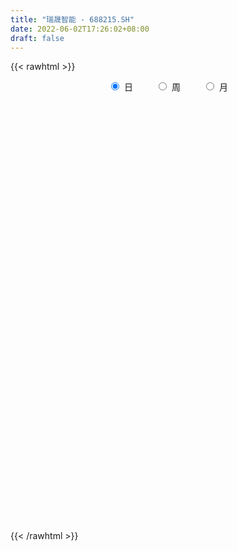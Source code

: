 ```yaml
---
title: "瑞晟智能 - 688215.SH"
date: 2022-06-02T17:26:02+08:00
draft: false
---
```

{{< rawhtml >}}
    <div style="text-align: center">
        <label style="padding: 1rem;"><input style="margin-right: .5rem" type="radio" name="period" value="D" checked onclick="period_change(this)">日</label>
        <label style="padding: 1rem;"><input style="margin-right: .5rem" type="radio" name="period" value="W" onclick="period_change(this)">周</label>
        <label style="padding: 1rem;"><input style="margin-right: .5rem" type="radio" name="period" value="M" onclick="period_change(this)">月</label>
    </div>
    <div id="chart" style="height: 700px;"></div> 
    <script type="text/javascript">
        const D_v = [2077.11,3410.71,3089.31,2590.11,2255.89,4460.45,8098.33,18349.54,10414.85,4538.29,2625.39,5553.66,2626.72,3285.33,8415.15,4271.08,3549.26,3264.11,2352.44,2544.95,2936.77,2462.38,2637.56,1578.49,1222.3,1746.3,1889.4,2022.42,2086.15,941.25,1280.0,1812.01,4591.67,2336.23,2101.35,1313.07,1175.48,1692.96,1169.07,1035.83,1980.71,4672.26,2444.99,2507.25,1685.18,2488.09,2302.03,1825.9,3065.77,4564.56,4228.38,2276.98,2594.97,7477.9,4161.85,4330.16,2846.86,3757.96,2424.7,1870.83,2269.83,1168.51,1422.47,5364.17,3385.07,2164.75,2391.43,2286.75,1516.77,6635.09,3566.36,3003.17,1456.77,2137.54,1440.38,2079.24,2496.36,1859.49,2437.38,2147.88,1279.22,1042.63,2289.69,2020.98,1133.86,1921.74,1935.8,2451.91,960.9,1170.2,1155.13,1092.37,1367.85,2218.95,1338.49,1339.87,1959.28,1031.83,816.85,915.86,1163.69,904.35,1028.96,1205.66,1425.79,1937.8,2160.66,2375.36,1695.81,1847.69,1614.34,1584.67,3002.15,4818.31,2368.63,3503.51,2411.6,2841.43,1762.48,2194.07,1766.9,2378.94,1791.08,2135.81,2719.79,2869.4,1792.68,2399.01,2170.56,2527.84,1885.09,1242.83,4083.01,2365.13,2294.37,3933.49,2373.92,1734.23,1880.95,1961.59,2095.52,1987.41,1167.85,2262.5,1256.61,2403.38,2729.07,980.67,1413.04,980.61,2690.19,1933.63,2574.12,1574.31,2710.72,2182.03,1171.1,2712.22,3453.87,2453.38,3914.02,4408.11,3038.53,2215.36,2131.91,1681.18,1776.75,2718.81,1440.59,1606.56,1486.33,1332.82,1486.3,1387.85,2061.28,1941.58,967.85,1136.46,1862.49,3827.69,1947.78,973.33,1314.79,2626.2,2077.68,2707.02,3150.4,4304.79,3127.58,2181.69,1906.22,1510.16,1755.64,1737.38,928.41,2112.09,1037.31,1465.09,2061.24,1268.1,1449.42,2199.13,1119.04,1247.87,2027.24,2830.47,1858.53,1678.54,1744.28,1209.51,1180.69,1405.41,1259.89,1760.27,2793.34,2639.82,1870.19,2042.71,1657.01,2655.54,1325.14,2205.44,1409.69,1616.48,2562.41,3434.43,3205.1,1454.28,2408.27,1696.46,1426.18,1166.05,2625.51,2257.35,1752.39,737.21,2102.45,1084.35,1486.93,2163.79,979.89,1125.12,1027.02,1033.61,1059.55,879.37,3054.13,2025.97,3671.45,5209.88]
const D_histogram = [0.0,0.0446723647,0.0970319397,0.1314603025,0.1219128341,0.1826658223,0.2947296731,0.6449206784,0.6452670197,0.5863073428,0.5314972049,0.3667161478,0.2499379291,0.1713517142,0.1880793052,0.2172934663,0.0927630979,-0.0203446159,-0.0750066269,-0.0606434502,-0.0853179555,-0.1112745827,-0.2047054127,-0.2559294993,-0.2538181147,-0.3014104091,-0.2742277259,-0.2622424333,-0.3032091674,-0.2845436811,-0.2977548942,-0.2555461177,-0.1457698395,-0.0386329266,0.0147345468,0.0219965335,0.0286476232,-0.0605864594,-0.1253315439,-0.1761531115,-0.1481735024,-0.0381085005,0.0602872056,0.040136029,-0.0495240974,-0.0388155723,-0.196690754,-0.2383555641,-0.1438277852,-0.0094079247,0.0702383144,0.1233435901,0.1612157492,0.2388796292,0.2660308583,0.3513895217,0.3626568021,0.2788427501,0.2157728896,0.1493742236,0.007448204,-0.0850491479,-0.1619445127,-0.336979856,-0.3363928663,-0.3436941188,-0.289041283,-0.3024240018,-0.3200450135,-0.3552619279,-0.3458831094,-0.3637772328,-0.3478587452,-0.280794499,-0.2196484284,-0.1674692172,-0.1060331146,-0.0807026579,-0.0906336267,-0.0779044158,-0.0852853314,-0.0925642262,-0.1100356349,-0.1378342534,-0.1830978981,-0.1861022161,-0.2137298588,-0.2816589228,-0.2927876756,-0.2970586858,-0.2661361436,-0.2071494542,-0.1548907509,-0.1532696672,-0.1231343059,-0.0834457881,-0.014770996,0.0238330867,0.0587421903,0.0715025285,0.0625286198,0.0517471976,0.0364510386,0.0126621343,-0.0439496127,-0.1889038372,-0.2350576748,-0.2329227323,-0.2575382545,-0.2242909449,-0.1687715405,-0.1011799964,-0.0286963431,0.0469483412,0.1230545809,0.2194307457,0.2897741969,0.3585981726,0.3869448711,0.4373310679,0.4040811358,0.4226163474,0.419344125,0.423955373,0.4469778809,0.4531493367,0.4001774715,0.3171059188,0.3106979005,0.3340999301,0.3116567552,0.2826428796,0.1387064593,0.0658996834,-0.0014157915,-0.0477175238,-0.0553379194,-0.0732877174,-0.0717149003,-0.0546338,0.0058582323,0.0450644099,0.0304804645,0.0403128528,0.041867256,-0.0078924479,-0.1050573115,-0.1493824479,-0.1394174748,-0.1083926654,-0.0527837487,-0.0183841582,0.0411655836,0.0673147146,0.1041899703,0.0766945446,0.0764897463,0.0964174682,0.1500356469,0.1648199154,0.1490077544,0.1872597618,0.1542196674,0.131482421,0.0510010319,-0.039234359,-0.1052365924,-0.2442475864,-0.3043888568,-0.3922980768,-0.3874482678,-0.3129810556,-0.2018984108,-0.1300266115,-0.0938608117,-0.1015402597,-0.1073491106,-0.096758265,-0.0372942904,0.0319012702,0.0869037528,0.1299288967,0.1392827578,0.156080438,0.0895154361,0.1028974245,0.1271620094,0.2090162616,0.2602961422,0.2661567964,0.2388066492,0.1883391832,0.084117073,-0.0332093921,-0.1033836737,-0.1286024166,-0.1769974406,-0.2554856711,-0.2632614612,-0.2384719505,-0.2087051842,-0.1303166175,-0.0712138067,-0.0322403033,-0.0486963381,-0.0121288694,0.0047292901,-0.0235693072,-0.0243890921,-0.0129925406,-0.023862965,-0.0065841829,-0.0306268732,-0.0626463068,-0.1169894126,-0.068613724,-0.0865089384,-0.080988539,-0.1240759729,-0.1357379189,-0.1338022084,-0.1518582096,-0.1983827567,-0.2177401307,-0.3608720179,-0.5630468354,-0.6244210563,-0.6733139274,-0.587756152,-0.4734032652,-0.3714448115,-0.2587788221,-0.1345070586,-0.0289524589,0.089397529,0.1851088492,0.2745931544,0.2795528754,0.2989219706,0.3313695084,0.3682817957,0.3886255172,0.3079256222,0.2931429407,0.3006373929,0.2948513939,0.2829254576,0.2964875857,0.3405928505,0.4575513316]
const D_fast = [0.0,0.0558404558,0.1324580158,0.1997514543,0.2206821944,0.3271016381,0.5128479072,1.0242690821,1.1859321783,1.2735493371,1.3516135005,1.2785114803,1.2242177439,1.1884694576,1.2522168748,1.3357544025,1.2344148086,1.1162209408,1.042807273,1.0420095872,0.996005593,0.9422303202,0.7976231369,0.6824166756,0.6210735315,0.4981286348,0.4567543865,0.4031790708,0.2864100448,0.2339396109,0.1462896742,0.1246119213,0.1979457396,0.2954244208,0.3524755309,0.365236651,0.3790496465,0.274668949,0.1785909786,0.0837311331,0.0746673666,0.1752052434,0.2886727509,0.2785555815,0.1765144308,0.1775190628,-0.0295288074,-0.1307825085,-0.0722116759,0.0598562035,0.1570620212,0.2410031944,0.3191792908,0.4565630781,0.5502220217,0.7234280656,0.8253595465,0.8112561821,0.802129544,0.7730744339,0.6330104652,0.5192508263,0.4018693334,0.1425890261,0.0590777993,-0.034146983,-0.0517544679,-0.1407431872,-0.2383754523,-0.3624078486,-0.4394998075,-0.5483382391,-0.6193844377,-0.6225188163,-0.6162848529,-0.6059729459,-0.5710451219,-0.5658903297,-0.5984797053,-0.6052265983,-0.6339288467,-0.664348798,-0.7093291155,-0.7715862974,-0.8626244166,-0.9121542887,-0.993214396,-1.1315581907,-1.2158838624,-1.2944195441,-1.3300310378,-1.3228317119,-1.3092956963,-1.3459920295,-1.3466402445,-1.3278131738,-1.2628311307,-1.2182687763,-1.1686741251,-1.1380381548,-1.1313799085,-1.1292245314,-1.1354079307,-1.1560313014,-1.2236304516,-1.4158106353,-1.5207288917,-1.5768246323,-1.6658247181,-1.6886501447,-1.6753236254,-1.6330270804,-1.5677175129,-1.4803357433,-1.3734658584,-1.2222320071,-1.0794450068,-0.9209714879,-0.7958885716,-0.6361696078,-0.568399256,-0.4442099576,-0.3426461487,-0.2320460575,-0.0972790794,0.0221797107,0.0692522133,0.0654571403,0.1367235971,0.2436506092,0.2991216231,0.3407684674,0.231508662,0.1751768069,0.1075073842,0.0492762709,0.0278213955,-0.0084503319,-0.0248062399,-0.0213835895,0.0405730008,0.0910452809,0.0840814516,0.1039920532,0.1160132703,0.0642804544,-0.059148737,-0.1408194854,-0.1657088811,-0.161782238,-0.1193692585,-0.0895657075,-0.0197245697,0.0232532398,0.0861759882,0.0778541986,0.0967718369,0.1408039258,0.2319310162,0.2879202635,0.3093600412,0.394426989,0.3999418115,0.4100751703,0.3423440392,0.2423000586,0.1499886771,-0.0500842136,-0.1863226981,-0.3723064373,-0.4643186953,-0.468096747,-0.4074887049,-0.3681235585,-0.3554229616,-0.3884874745,-0.4211336031,-0.4347323238,-0.3845919217,-0.3074210435,-0.2306926228,-0.1551852548,-0.1110107042,-0.0551929144,-0.0993790573,-0.0602727128,-0.0042176256,0.129890692,0.2462446082,0.3186444615,0.3509959766,0.3476133064,0.2644204644,0.1387916513,0.0427714513,-0.0145978957,-0.1072422799,-0.2496019282,-0.3231930836,-0.3580215606,-0.3804310902,-0.334621678,-0.2933223188,-0.2624088913,-0.2910390106,-0.2575037592,-0.2394632772,-0.2736542013,-0.2805712592,-0.2724228429,-0.2892590085,-0.2736262721,-0.3053256807,-0.353006691,-0.4365971499,-0.4053748924,-0.4448973414,-0.4596240768,-0.5337305039,-0.5793269297,-0.6108417712,-0.6668623248,-0.7629825611,-0.8367749678,-1.0701248595,-1.4130613859,-1.6305408708,-1.8477622237,-1.9091434863,-1.9131414158,-1.9040441649,-1.8560728811,-1.7654278822,-1.6671113973,-1.5264120271,-1.3844234946,-1.2262909008,-1.1514429609,-1.0573433731,-0.9420534582,-0.8130707219,-0.6955706212,-0.6992891107,-0.640786057,-0.5581322565,-0.490205407,-0.431399979,-0.3437159544,-0.214462477,0.016883837]
const D_slow = [0.0,0.0111680912,0.0354260761,0.0682911517,0.0987693603,0.1444358158,0.2181182341,0.3793484037,0.5406651586,0.6872419943,0.8201162956,0.9117953325,0.9742798148,1.0171177433,1.0641375696,1.1184609362,1.1416517107,1.1365655567,1.1178139,1.1026530374,1.0813235485,1.0535049029,1.0023285497,0.9383461749,0.8748916462,0.7995390439,0.7309821124,0.6654215041,0.5896192122,0.518483292,0.4440445684,0.380158039,0.3437155791,0.3340573475,0.3377409842,0.3432401175,0.3504020233,0.3352554085,0.3039225225,0.2598842446,0.222840869,0.2133137439,0.2283855453,0.2384195525,0.2260385282,0.2163346351,0.1671619466,0.1075730556,0.0716161093,0.0692641281,0.0868237067,0.1176596043,0.1579635416,0.2176834489,0.2841911634,0.3720385439,0.4627027444,0.5324134319,0.5863566544,0.6237002103,0.6255622613,0.6042999743,0.5638138461,0.4795688821,0.3954706655,0.3095471358,0.2372868151,0.1616808146,0.0816695612,-0.0071459207,-0.0936166981,-0.1845610063,-0.2715256926,-0.3417243173,-0.3966364244,-0.4385037287,-0.4650120074,-0.4851876718,-0.5078460785,-0.5273221825,-0.5486435153,-0.5717845719,-0.5992934806,-0.633752044,-0.6795265185,-0.7260520725,-0.7794845372,-0.8498992679,-0.9230961868,-0.9973608582,-1.0638948942,-1.1156822577,-1.1544049454,-1.1927223622,-1.2235059387,-1.2443673857,-1.2480601347,-1.242101863,-1.2274163154,-1.2095406833,-1.1939085283,-1.180971729,-1.1718589693,-1.1686934357,-1.1796808389,-1.2269067982,-1.2856712169,-1.3439019,-1.4082864636,-1.4643591998,-1.506552085,-1.531847084,-1.5390211698,-1.5272840845,-1.4965204393,-1.4416627529,-1.3692192036,-1.2795696605,-1.1828334427,-1.0735006757,-0.9724803918,-0.866826305,-0.7619902737,-0.6560014305,-0.5442569602,-0.4309696261,-0.3309252582,-0.2516487785,-0.1739743034,-0.0904493209,-0.0125351321,0.0581255878,0.0928022027,0.1092771235,0.1089231757,0.0969937947,0.0831593149,0.0648373855,0.0469086604,0.0332502104,0.0347147685,0.045980871,0.0536009871,0.0636792003,0.0741460143,0.0721729023,0.0459085745,0.0085629625,-0.0262914062,-0.0533895726,-0.0665855097,-0.0711815493,-0.0608901534,-0.0440614747,-0.0180139822,0.001159654,0.0202820906,0.0443864576,0.0818953693,0.1231003482,0.1603522868,0.2071672272,0.2457221441,0.2785927493,0.2913430073,0.2815344176,0.2552252695,0.1941633729,0.1180661587,0.0199916395,-0.0768704275,-0.1551156914,-0.2055902941,-0.238096947,-0.2615621499,-0.2869472148,-0.3137844925,-0.3379740587,-0.3472976313,-0.3393223138,-0.3175963756,-0.2851141514,-0.250293462,-0.2112733525,-0.1888944934,-0.1631701373,-0.131379635,-0.0791255696,-0.014051534,0.0524876651,0.1121893274,0.1592741232,0.1803033914,0.1720010434,0.146155125,0.1140045209,0.0697551607,0.0058837429,-0.0599316224,-0.11954961,-0.1717259061,-0.2043050605,-0.2221085121,-0.230168588,-0.2423426725,-0.2453748898,-0.2441925673,-0.2500848941,-0.2561821671,-0.2594303023,-0.2653960435,-0.2670420892,-0.2746988075,-0.2903603842,-0.3196077374,-0.3367611684,-0.358388403,-0.3786355377,-0.409654531,-0.4435890107,-0.4770395628,-0.5150041152,-0.5645998044,-0.6190348371,-0.7092528416,-0.8500145504,-1.0061198145,-1.1744482963,-1.3213873343,-1.4397381506,-1.5325993535,-1.597294059,-1.6309208236,-1.6381589384,-1.6158095561,-1.5695323438,-1.5008840552,-1.4309958363,-1.3562653437,-1.2734229666,-1.1813525177,-1.0841961384,-1.0072147328,-0.9339289977,-0.8587696494,-0.7850568009,-0.7143254366,-0.6402035401,-0.5550553275,-0.4406674946]
const D_data = [['2021-05-24', 37.49, 37.95, 37.48, 38.16],['2021-05-25', 37.86, 38.65, 37.4, 38.87],['2021-05-26', 38.97, 39.07, 38.51, 39.39],['2021-05-27', 38.96, 39.18, 38.3, 39.28],['2021-05-28', 39.18, 38.81, 38.58, 39.72],['2021-05-31', 38.94, 39.97, 38.61, 40.38],['2021-06-01', 39.97, 41.3, 39.73, 41.79],['2021-06-02', 41.41, 45.96, 40.91, 48.77],['2021-06-03', 44.8, 43.11, 42.9, 44.98],['2021-06-04', 42.88, 42.79, 42.65, 44.21],['2021-06-07', 42.85, 43.09, 42.25, 43.36],['2021-06-08', 43.41, 41.6, 41.0, 43.47],['2021-06-09', 41.6, 41.82, 41.07, 42.17],['2021-06-10', 42.23, 42.08, 41.43, 42.43],['2021-06-11', 42.8, 43.4, 42.6, 44.49],['2021-06-15', 43.0, 44.0, 42.78, 44.77],['2021-06-16', 43.38, 42.1, 41.81, 44.43],['2021-06-17', 42.5, 41.79, 41.29, 42.5],['2021-06-18', 41.63, 42.19, 41.43, 42.24],['2021-06-21', 42.19, 43.05, 41.91, 43.24],['2021-06-22', 43.05, 42.63, 42.37, 43.59],['2021-06-23', 42.77, 42.55, 42.12, 42.92],['2021-06-24', 42.75, 41.4, 41.07, 42.75],['2021-06-25', 41.38, 41.49, 41.04, 41.72],['2021-06-28', 41.44, 41.95, 41.44, 42.19],['2021-06-29', 42.04, 41.1, 41.0, 42.04],['2021-06-30', 41.49, 41.86, 41.44, 42.27],['2021-07-01', 42.05, 41.66, 41.62, 42.52],['2021-07-02', 41.52, 40.78, 40.59, 41.61],['2021-07-05', 40.78, 41.31, 40.78, 41.47],['2021-07-06', 41.31, 40.76, 40.51, 41.46],['2021-07-07', 40.83, 41.37, 40.63, 41.79],['2021-07-08', 41.6, 42.52, 40.99, 42.94],['2021-07-09', 42.52, 43.05, 42.42, 43.18],['2021-07-12', 43.05, 42.85, 42.7, 43.6],['2021-07-13', 43.38, 42.5, 42.3, 43.38],['2021-07-14', 42.5, 42.6, 42.25, 42.95],['2021-07-15', 42.41, 41.21, 40.74, 42.41],['2021-07-16', 41.21, 41.07, 40.5, 41.48],['2021-07-19', 40.7, 40.85, 40.22, 41.03],['2021-07-20', 40.4, 41.68, 40.39, 42.23],['2021-07-21', 41.68, 43.04, 41.68, 44.66],['2021-07-22', 43.2, 43.5, 42.54, 43.5],['2021-07-23', 43.82, 42.3, 41.97, 43.82],['2021-07-26', 42.33, 41.16, 40.88, 42.43],['2021-07-27', 41.21, 42.2, 40.88, 42.88],['2021-07-28', 41.8, 39.62, 37.85, 42.19],['2021-07-29', 39.68, 40.38, 39.68, 40.8],['2021-07-30', 40.01, 42.09, 40.01, 42.12],['2021-08-02', 41.99, 43.16, 41.99, 43.56],['2021-08-03', 42.95, 43.09, 42.95, 44.53],['2021-08-04', 43.4, 43.21, 42.78, 43.4],['2021-08-05', 43.1, 43.4, 42.8, 43.92],['2021-08-06', 43.4, 44.4, 43.08, 46.75],['2021-08-09', 44.4, 44.29, 43.36, 44.85],['2021-08-10', 44.29, 45.62, 43.89, 45.87],['2021-08-11', 45.46, 45.3, 44.6, 45.47],['2021-08-12', 45.45, 44.24, 43.87, 45.62],['2021-08-13', 44.24, 44.38, 43.93, 45.35],['2021-08-16', 44.01, 44.22, 43.58, 44.44],['2021-08-17', 44.0, 42.86, 42.71, 44.52],['2021-08-18', 42.64, 42.9, 42.19, 43.26],['2021-08-19', 42.58, 42.62, 42.58, 43.28],['2021-08-20', 42.39, 40.58, 39.8, 42.4],['2021-08-23', 40.7, 42.1, 40.01, 42.21],['2021-08-24', 42.45, 41.76, 41.52, 42.88],['2021-08-25', 41.61, 42.45, 41.23, 42.84],['2021-08-26', 42.18, 41.5, 41.41, 42.69],['2021-08-27', 41.64, 41.13, 40.81, 41.78],['2021-08-30', 39.89, 40.5, 39.75, 41.67],['2021-08-31', 40.5, 40.7, 40.11, 41.1],['2021-09-01', 40.7, 40.03, 39.8, 40.7],['2021-09-02', 40.02, 40.13, 39.61, 40.27],['2021-09-03', 40.01, 40.7, 40.01, 41.06],['2021-09-06', 40.51, 40.72, 40.1, 40.89],['2021-09-07', 40.73, 40.7, 40.61, 41.41],['2021-09-08', 40.62, 40.95, 40.42, 41.07],['2021-09-09', 40.81, 40.59, 40.5, 40.98],['2021-09-10', 40.72, 40.05, 39.99, 40.84],['2021-09-13', 40.18, 40.2, 39.59, 40.68],['2021-09-14', 40.34, 39.82, 39.8, 40.39],['2021-09-15', 39.99, 39.63, 39.47, 39.99],['2021-09-16', 39.63, 39.27, 38.98, 40.09],['2021-09-17', 39.39, 38.83, 38.18, 39.39],['2021-09-22', 38.88, 38.19, 38.18, 38.88],['2021-09-23', 39.09, 38.34, 38.23, 39.09],['2021-09-24', 38.46, 37.68, 37.68, 38.46],['2021-09-27', 37.88, 36.6, 36.38, 37.88],['2021-09-28', 36.6, 36.74, 36.6, 37.12],['2021-09-29', 36.9, 36.41, 36.37, 36.92],['2021-09-30', 36.4, 36.55, 36.4, 36.8],['2021-10-08', 36.55, 36.8, 36.55, 37.28],['2021-10-11', 36.82, 36.71, 36.62, 37.21],['2021-10-12', 36.99, 35.93, 35.8, 36.99],['2021-10-13', 36.12, 36.09, 35.72, 36.28],['2021-10-14', 35.95, 36.14, 35.95, 36.19],['2021-10-15', 36.15, 36.58, 36.15, 36.98],['2021-10-18', 36.41, 36.32, 36.21, 36.56],['2021-10-19', 36.19, 36.33, 36.16, 36.58],['2021-10-20', 36.33, 36.06, 35.59, 36.45],['2021-10-21', 36.06, 35.68, 35.51, 36.07],['2021-10-22', 35.61, 35.48, 35.39, 35.8],['2021-10-25', 35.5, 35.22, 35.02, 35.5],['2021-10-26', 35.34, 34.86, 34.75, 35.34],['2021-10-27', 34.86, 34.05, 33.98, 34.86],['2021-10-28', 34.05, 32.13, 32.1, 34.05],['2021-10-29', 32.39, 32.5, 32.15, 32.56],['2021-11-01', 32.52, 32.61, 32.22, 32.88],['2021-11-02', 32.84, 31.82, 31.69, 33.0],['2021-11-03', 32.14, 32.17, 31.82, 32.33],['2021-11-04', 32.2, 32.32, 32.03, 32.41],['2021-11-05', 32.3, 32.48, 32.3, 32.77],['2021-11-08', 32.51, 32.65, 32.3, 32.91],['2021-11-09', 32.65, 32.88, 32.31, 33.3],['2021-11-10', 32.85, 33.15, 32.61, 33.2],['2021-11-11', 33.33, 33.8, 33.01, 33.87],['2021-11-12', 33.8, 33.93, 33.6, 34.06],['2021-11-15', 34.0, 34.36, 33.96, 34.57],['2021-11-16', 34.36, 34.24, 34.04, 34.65],['2021-11-17', 34.17, 34.9, 34.16, 35.17],['2021-11-18', 34.9, 34.09, 34.09, 34.99],['2021-11-19', 34.24, 34.9, 34.19, 35.02],['2021-11-22', 34.9, 34.89, 34.56, 35.26],['2021-11-23', 34.88, 35.23, 34.68, 35.36],['2021-11-24', 35.23, 35.8, 35.14, 36.13],['2021-11-25', 35.88, 35.96, 35.71, 36.45],['2021-11-26', 35.85, 35.38, 35.31, 36.18],['2021-11-29', 35.08, 34.88, 34.63, 35.36],['2021-11-30', 35.23, 35.82, 34.88, 35.93],['2021-12-01', 35.82, 36.48, 35.81, 36.58],['2021-12-02', 36.48, 36.16, 36.1, 36.76],['2021-12-03', 35.66, 36.18, 35.64, 36.56],['2021-12-06', 35.99, 34.45, 34.45, 36.1],['2021-12-07', 34.51, 34.85, 34.37, 35.07],['2021-12-08', 34.97, 34.58, 34.37, 35.08],['2021-12-09', 34.58, 34.53, 34.35, 34.93],['2021-12-10', 34.53, 34.84, 34.53, 34.96],['2021-12-13', 34.75, 34.6, 34.45, 34.86],['2021-12-14', 34.7, 34.75, 34.43, 34.99],['2021-12-15', 34.77, 34.95, 34.7, 35.2],['2021-12-16', 35.12, 35.69, 35.0, 35.7],['2021-12-17', 35.88, 35.72, 35.15, 35.88],['2021-12-20', 35.76, 35.15, 35.02, 35.8],['2021-12-21', 35.01, 35.48, 35.01, 35.55],['2021-12-22', 35.5, 35.45, 35.25, 35.69],['2021-12-23', 35.36, 34.7, 34.67, 35.41],['2021-12-24', 34.7, 33.67, 33.66, 34.92],['2021-12-27', 34.3, 33.85, 33.62, 34.55],['2021-12-28', 33.99, 34.32, 33.95, 34.74],['2021-12-29', 34.78, 34.59, 34.32, 34.78],['2021-12-30', 34.69, 35.06, 34.44, 35.13],['2021-12-31', 34.96, 35.0, 34.7, 35.3],['2022-01-04', 35.16, 35.57, 34.92, 35.72],['2022-01-05', 35.57, 35.42, 35.16, 35.77],['2022-01-06', 35.59, 35.79, 35.31, 36.03],['2022-01-07', 35.94, 35.08, 35.08, 35.94],['2022-01-10', 35.1, 35.41, 34.84, 35.55],['2022-01-11', 35.41, 35.79, 35.41, 36.35],['2022-01-12', 35.99, 36.52, 35.8, 36.7],['2022-01-13', 36.68, 36.36, 36.36, 36.79],['2022-01-14', 36.4, 36.12, 35.88, 36.85],['2022-01-17', 36.08, 37.02, 36.08, 37.08],['2022-01-18', 37.23, 36.31, 36.21, 37.24],['2022-01-19', 36.45, 36.44, 35.87, 36.78],['2022-01-20', 36.41, 35.55, 35.46, 36.41],['2022-01-21', 35.35, 35.01, 34.59, 35.66],['2022-01-24', 35.24, 34.87, 34.69, 35.25],['2022-01-25', 34.67, 33.29, 33.12, 35.07],['2022-01-26', 33.5, 33.54, 33.22, 33.96],['2022-01-27', 33.54, 32.52, 32.52, 33.54],['2022-01-28', 32.61, 33.14, 32.58, 33.36],['2022-02-07', 33.6, 33.93, 33.11, 34.0],['2022-02-08', 33.96, 34.66, 33.81, 34.67],['2022-02-09', 34.32, 34.5, 34.21, 34.89],['2022-02-10', 34.33, 34.22, 34.12, 34.68],['2022-02-11', 34.28, 33.63, 33.52, 34.3],['2022-02-14', 33.5, 33.49, 33.34, 33.98],['2022-02-15', 33.49, 33.58, 33.27, 33.8],['2022-02-16', 33.88, 34.28, 33.58, 34.35],['2022-02-17', 34.3, 34.7, 34.29, 35.2],['2022-02-18', 34.78, 34.86, 34.0, 34.96],['2022-02-21', 35.0, 35.02, 34.82, 35.15],['2022-02-22', 34.86, 34.81, 34.36, 35.0],['2022-02-23', 34.81, 35.06, 34.81, 35.12],['2022-02-24', 35.05, 33.95, 33.62, 35.05],['2022-02-25', 34.04, 34.86, 34.04, 35.04],['2022-02-28', 35.0, 35.17, 34.52, 35.3],['2022-03-01', 35.19, 36.3, 35.01, 36.3],['2022-03-02', 36.4, 36.46, 35.82, 36.49],['2022-03-03', 36.8, 36.26, 36.04, 36.8],['2022-03-04', 36.0, 36.0, 35.61, 36.34],['2022-03-07', 36.0, 35.69, 35.2, 36.21],['2022-03-08', 35.68, 34.73, 34.73, 35.68],['2022-03-09', 34.54, 34.01, 33.02, 34.97],['2022-03-10', 34.5, 34.06, 33.95, 34.68],['2022-03-11', 33.79, 34.29, 33.22, 34.34],['2022-03-14', 33.89, 33.69, 33.6, 34.2],['2022-03-15', 33.98, 32.8, 32.8, 33.98],['2022-03-16', 33.09, 33.24, 32.14, 33.33],['2022-03-17', 33.14, 33.48, 33.14, 33.77],['2022-03-18', 33.48, 33.49, 33.21, 33.9],['2022-03-21', 33.49, 34.23, 33.49, 34.4],['2022-03-22', 34.1, 34.25, 33.72, 34.35],['2022-03-23', 34.24, 34.19, 34.0, 34.46],['2022-03-24', 34.12, 33.49, 33.33, 34.26],['2022-03-25', 33.26, 34.15, 33.26, 34.25],['2022-03-28', 34.01, 34.01, 33.71, 34.05],['2022-03-29', 34.01, 33.37, 33.03, 34.24],['2022-03-30', 33.4, 33.58, 33.4, 33.87],['2022-03-31', 33.46, 33.71, 33.43, 33.88],['2022-04-01', 33.49, 33.38, 33.22, 33.65],['2022-04-06', 33.38, 33.7, 33.38, 34.16],['2022-04-07', 33.61, 33.11, 33.11, 33.9],['2022-04-08', 33.48, 32.78, 32.44, 33.48],['2022-04-11', 32.79, 32.15, 32.05, 33.74],['2022-04-12', 32.15, 33.3, 31.59, 33.3],['2022-04-13', 32.68, 32.44, 32.26, 33.19],['2022-04-14', 32.29, 32.58, 32.29, 32.93],['2022-04-15', 32.36, 31.73, 31.73, 32.56],['2022-04-18', 31.47, 31.81, 30.68, 32.19],['2022-04-19', 32.23, 31.78, 31.55, 32.32],['2022-04-20', 32.45, 31.3, 31.0, 32.46],['2022-04-21', 31.3, 30.55, 30.5, 31.38],['2022-04-22', 30.75, 30.46, 30.0, 30.75],['2022-04-25', 29.91, 28.14, 27.99, 29.96],['2022-04-26', 28.2, 25.98, 25.98, 28.31],['2022-04-27', 25.52, 26.42, 24.81, 26.42],['2022-04-28', 26.22, 25.6, 25.34, 26.42],['2022-04-29', 25.7, 26.7, 25.33, 26.96],['2022-05-05', 26.68, 26.98, 26.41, 27.12],['2022-05-06', 26.43, 26.86, 26.35, 27.0],['2022-05-09', 26.91, 27.1, 26.81, 27.47],['2022-05-10', 26.44, 27.5, 26.23, 27.63],['2022-05-11', 27.6, 27.59, 27.53, 28.4],['2022-05-12', 27.17, 28.15, 27.17, 28.2],['2022-05-13', 28.2, 28.33, 28.02, 28.48],['2022-05-16', 28.61, 28.72, 28.15, 28.91],['2022-05-17', 28.54, 27.93, 27.75, 28.57],['2022-05-18', 28.16, 28.21, 27.86, 28.49],['2022-05-19', 27.67, 28.58, 27.2, 28.76],['2022-05-20', 28.68, 28.93, 28.4, 28.95],['2022-05-23', 29.01, 29.02, 28.68, 29.19],['2022-05-24', 28.78, 27.72, 27.72, 29.2],['2022-05-25', 27.03, 28.39, 27.03, 28.43],['2022-05-26', 28.3, 28.76, 27.94, 28.94],['2022-05-27', 28.77, 28.72, 28.55, 29.1],['2022-05-30', 29.01, 28.72, 28.31, 29.01],['2022-05-31', 28.8, 29.18, 28.42, 29.3],['2022-06-01', 29.47, 29.89, 29.29, 30.17],['2022-06-02', 29.66, 31.49, 29.66, 31.57]]
const W_v = [71108.91,131006.44,49026.22,101685.63,42805.96,10565.54,4190.94,34860.97,30042.98,23919.46,18066.11,13804.22,19411.52,10932.95,8204.1,11118.51,7452.5,11555.55,8297.01,11891.85,20143.14,10863.73,9953.06,10668.28,5332.92,4075.34,10101.12,17845.25,12821.27,9332.46,7614.88,8175.2,6695.56,7507.36,15387.96,7046.62,2429.6,6952.65,9805.85,13423.13,45861.46,22506.25,13436.89,12160.15,8966.57,10961.16,7451.93,12641.04,11366.97,21142.79,17521.53,12095.81,11744.77,16798.93,10312.85,8780.4,4991.4,5738.14,1092.37,8224.44,4832.58,7758.87,9117.87,16104.2,10943.82,11308.76,10225.33,15049.92,9659.7,9819.41,7998.14,9041.18,13704.59,13475.09,9029.04,8209.83,9742.27,9699.02,14670.68,8043.68,7281.16,9423.75,7671.55,4425.57,11003.07,9212.29,13064.49,3122.64,8538.51,7817.41,5124.67,13961.43]
const W_histogram = [0.0,-1.4837606838,-2.7301742031,-2.9968312431,-3.266125377,-3.3514999904,-3.1027139561,-2.6727887461,-2.1687489327,-1.9428690073,-1.6211402807,-1.2876057424,-0.9120816666,-0.7288717771,-0.5420410487,-0.6154937049,-0.7115401525,-0.8795471338,-0.8891163695,-1.0610569126,-1.0253083849,-0.9718787477,-0.9487960002,-0.9099582711,-0.7482503188,-0.4033440103,-0.1215942901,0.2866814448,0.464387677,0.7584283952,0.8957297829,0.9900067202,1.0737307228,1.1746366289,1.2496269817,1.2339479732,1.2341153349,1.2235243765,1.1848115485,1.2420350609,1.523952175,1.7133854023,1.7148678182,1.6271070739,1.4836643263,1.4996357506,1.3400445965,1.2805807198,1.192175737,1.248368668,1.2407066023,0.9493645295,0.7709330005,0.6083268659,0.4487374781,0.2620060364,0.0719213234,-0.1091881701,-0.1868608731,-0.2251980766,-0.2925171235,-0.4937829552,-0.5784276329,-0.4904088973,-0.3282969045,-0.1587652722,0.0273132286,0.0773763907,0.181062237,0.1255239271,0.18851602,0.2422967776,0.3481974864,0.343212891,0.2197051598,0.1784928366,0.237840349,0.2780679106,0.3763210261,0.3230547902,0.2349492313,0.222263991,0.1657498827,0.0951984773,-0.009387738,-0.14384222,-0.4485473643,-0.5928016059,-0.54397403,-0.4309676744,-0.3343693281,-0.0621803157]
const W_fast = [0.0,-1.8547008547,-3.7836579249,-4.7995227755,-5.8853482537,-6.8085978648,-7.3354903194,-7.5737622959,-7.6119097157,-7.8717470422,-7.9553033858,-7.9436702831,-7.7961666239,-7.7951746787,-7.7438542124,-7.9711802949,-8.2451117806,-8.6330055454,-8.8648538734,-9.3020586447,-9.5226372132,-9.7121772629,-9.9262935154,-10.1149453541,-10.1402999816,-9.8962296756,-9.6448785279,-9.1649324318,-8.8711292804,-8.3874814634,-8.02624763,-7.6844690126,-7.3323123293,-6.937747266,-6.5503501678,-6.257542183,-5.9488459876,-5.6535558518,-5.3960657927,-5.0283335151,-4.3654283573,-3.7476487794,-3.3174494089,-2.9984333847,-2.7709600508,-2.3800796889,-2.2046596938,-1.9439783905,-1.7343394391,-1.3660543411,-1.0635397562,-1.1175406967,-1.1032389755,-1.1137633936,-1.1611684119,-1.2823983446,-1.4545027267,-1.6629092627,-1.787297184,-1.8819339066,-2.0223822345,-2.3470938049,-2.5763453908,-2.6109288796,-2.5308911129,-2.4010507987,-2.2081439907,-2.138736731,-1.9897853254,-2.0139426536,-1.9038215556,-1.7894666036,-1.5965165232,-1.5156978958,-1.5842793371,-1.5808684511,-1.4620608515,-1.3523163122,-1.1599829403,-1.1324854786,-1.1618537296,-1.1189729722,-1.1340496098,-1.1808013958,-1.2877345456,-1.4581495827,-1.8749915681,-2.1674462111,-2.2546121427,-2.2493477057,-2.2363416915,-1.9796977579]
const W_slow = [0.0,-0.3709401709,-1.0534837217,-1.8026915325,-2.6192228767,-3.4570978743,-4.2327763634,-4.9009735499,-5.443160783,-5.9288780349,-6.3341631051,-6.6560645407,-6.8840849573,-7.0663029016,-7.2018131637,-7.35568659,-7.5335716281,-7.7534584116,-7.9757375039,-8.2410017321,-8.4973288283,-8.7402985152,-8.9774975153,-9.204987083,-9.3920496627,-9.4928856653,-9.5232842378,-9.4516138766,-9.3355169574,-9.1459098586,-8.9219774129,-8.6744757328,-8.4060430521,-8.1123838949,-7.7999771495,-7.4914901562,-7.1829613225,-6.8770802283,-6.5808773412,-6.270368576,-5.8893805322,-5.4610341817,-5.0323172271,-4.6255404586,-4.2546243771,-3.8797154394,-3.5447042903,-3.2245591103,-2.9265151761,-2.6144230091,-2.3042463585,-2.0669052262,-1.874171976,-1.7220902595,-1.60990589,-1.5444043809,-1.5264240501,-1.5537210926,-1.6004363109,-1.65673583,-1.7298651109,-1.8533108497,-1.9979177579,-2.1205199823,-2.2025942084,-2.2422855264,-2.2354572193,-2.2161131216,-2.1708475624,-2.1394665806,-2.0923375756,-2.0317633812,-1.9447140096,-1.8589107869,-1.8039844969,-1.7593612878,-1.6999012005,-1.6303842229,-1.5363039663,-1.4555402688,-1.396802961,-1.3412369632,-1.2997994925,-1.2759998732,-1.2783468077,-1.3143073627,-1.4264442038,-1.5746446052,-1.7106381127,-1.8183800313,-1.9019723634,-1.9175174423]
const W_data = [['2020-08-28', 90.0, 90.41, 86.66, 108.0],['2020-09-04', 81.77, 67.16, 66.44, 82.73],['2020-09-11', 67.82, 60.93, 58.05, 68.0],['2020-09-18', 61.85, 66.6, 61.3, 71.66],['2020-09-25', 66.69, 62.28, 61.8, 68.87],['2020-09-30', 62.44, 60.53, 60.11, 62.77],['2020-10-09', 61.05, 62.02, 61.05, 62.49],['2020-10-16', 62.51, 63.16, 62.08, 66.6],['2020-10-23', 63.63, 63.94, 62.18, 68.0],['2020-10-30', 63.23, 59.97, 59.26, 64.58],['2020-11-06', 60.05, 60.35, 57.54, 63.0],['2020-11-13', 60.36, 60.18, 59.36, 62.4],['2020-11-20', 60.18, 60.78, 59.45, 62.12],['2020-11-27', 60.88, 58.23, 58.0, 61.0],['2020-12-04', 58.23, 57.75, 57.6, 59.3],['2020-12-11', 57.64, 53.29, 52.55, 57.97],['2020-12-18', 53.45, 50.95, 50.6, 54.0],['2020-12-25', 50.95, 47.6, 47.37, 51.68],['2020-12-31', 47.71, 47.27, 45.03, 48.01],['2021-01-08', 47.34, 42.8, 41.63, 47.76],['2021-01-15', 43.3, 43.0, 39.01, 43.4],['2021-01-22', 43.02, 41.43, 41.15, 43.48],['2021-01-29', 41.15, 39.22, 39.0, 41.33],['2021-02-05', 38.6, 37.54, 37.09, 41.42],['2021-02-10', 37.4, 37.63, 36.15, 38.94],['2021-02-19', 37.66, 39.49, 37.66, 39.69],['2021-02-26', 39.92, 38.83, 38.58, 41.2],['2021-03-05', 38.19, 41.0, 38.19, 41.4],['2021-03-12', 41.16, 38.66, 38.14, 41.49],['2021-03-19', 38.5, 40.57, 38.36, 41.51],['2021-03-26', 40.72, 39.15, 38.51, 41.36],['2021-04-02', 39.14, 38.74, 37.68, 39.41],['2021-04-09', 38.79, 38.7, 38.43, 39.62],['2021-04-16', 38.87, 39.14, 37.22, 39.34],['2021-04-23', 39.43, 39.13, 38.82, 42.78],['2021-04-30', 39.13, 38.06, 37.78, 39.56],['2021-05-07', 37.7, 38.16, 37.7, 38.45],['2021-05-14', 37.9, 37.98, 37.65, 38.39],['2021-05-21', 37.6, 37.5, 37.06, 37.95],['2021-05-28', 37.49, 38.81, 37.4, 39.72],['2021-06-04', 38.94, 42.79, 38.61, 48.77],['2021-06-11', 42.85, 43.4, 41.0, 44.49],['2021-06-18', 43.0, 42.19, 41.29, 44.77],['2021-06-25', 42.19, 41.49, 41.04, 43.59],['2021-07-02', 41.44, 40.78, 40.59, 42.52],['2021-07-09', 40.78, 43.05, 40.51, 43.18],['2021-07-16', 43.05, 41.07, 40.5, 43.6],['2021-07-23', 40.7, 42.3, 40.22, 44.66],['2021-07-30', 42.33, 42.09, 37.85, 42.88],['2021-08-06', 41.99, 44.4, 41.99, 46.75],['2021-08-13', 44.4, 44.38, 43.36, 45.87],['2021-08-20', 44.01, 40.58, 39.8, 44.52],['2021-08-27', 40.7, 41.13, 40.01, 42.88],['2021-09-03', 39.89, 40.7, 39.61, 41.67],['2021-09-10', 40.51, 40.05, 39.99, 41.41],['2021-09-17', 40.18, 38.83, 38.18, 40.68],['2021-09-24', 38.88, 37.68, 37.68, 39.09],['2021-09-30', 37.88, 36.55, 36.37, 37.88],['2021-10-08', 36.55, 36.8, 36.55, 37.28],['2021-10-15', 36.82, 36.58, 35.72, 37.21],['2021-10-22', 36.41, 35.48, 35.39, 36.58],['2021-10-29', 35.5, 32.5, 32.1, 35.5],['2021-11-05', 32.52, 32.48, 31.69, 33.0],['2021-11-12', 32.51, 33.93, 32.3, 34.06],['2021-11-19', 34.0, 34.9, 33.96, 35.17],['2021-11-26', 34.9, 35.38, 34.56, 36.45],['2021-12-03', 35.08, 36.18, 34.63, 36.76],['2021-12-10', 35.99, 34.84, 34.35, 36.1],['2021-12-17', 34.75, 35.72, 34.43, 35.88],['2021-12-24', 35.76, 33.67, 33.66, 35.8],['2021-12-31', 34.3, 35.0, 33.62, 35.3],['2022-01-07', 35.16, 35.08, 34.92, 36.03],['2022-01-14', 35.1, 36.12, 34.84, 36.85],['2022-01-21', 36.08, 35.01, 34.59, 37.24],['2022-01-28', 35.24, 33.14, 32.52, 35.25],['2022-02-11', 33.6, 33.63, 33.11, 34.89],['2022-02-18', 33.5, 34.86, 33.27, 35.2],['2022-02-25', 35.0, 34.86, 33.62, 35.15],['2022-03-04', 35.0, 36.0, 34.52, 36.8],['2022-03-11', 36.0, 34.29, 33.02, 36.21],['2022-03-18', 33.89, 33.49, 32.14, 34.2],['2022-03-25', 33.49, 34.15, 33.26, 34.46],['2022-04-01', 34.01, 33.38, 33.03, 34.24],['2022-04-08', 33.38, 32.78, 32.44, 34.16],['2022-04-15', 32.79, 31.73, 31.59, 33.74],['2022-04-22', 31.47, 30.46, 30.0, 32.46],['2022-04-29', 29.91, 26.7, 24.81, 29.96],['2022-05-06', 26.68, 26.86, 26.35, 27.12],['2022-05-13', 26.91, 28.33, 26.23, 28.48],['2022-05-20', 28.61, 28.93, 27.2, 28.95],['2022-05-27', 29.01, 28.72, 27.03, 29.2],['2022-06-02', 29.01, 31.49, 28.31, 31.57]]
const M_v = [121573.9,284624.8,93014.35,63507.77,45334.7,52851.78,30177.66,52229.43,40197.13,37071.68,94362.3,46529.67,72706.35,36420.27,21908.26,52044.22,48182.93,45249.9,30801.52,42759.73,38886.11,29683.33,8881.33]
const M_histogram = [0.0,-0.8002735043,-1.2938316799,-1.6390767272,-2.4630321491,-3.3499649982,-3.7333978403,-3.7885916964,-3.5939763865,-3.1146081539,-2.4760691119,-1.8715320217,-1.4191165445,-1.2586666128,-1.280375557,-0.9418657196,-0.6573813993,-0.4865444298,-0.1465353289,0.0592940847,-0.1840908258,-0.0902267227,0.1994546592]
const M_fast = [0.0,-1.0003418803,-1.817357976,-2.572372205,-4.0120856642,-5.7365097628,-7.053292065,-8.0556338452,-8.759512632,-9.0587964378,-9.0392746739,-8.902620589,-8.804984248,-8.9592009695,-9.3010038029,-9.1979603954,-9.0778214249,-9.0286205629,-8.7252452941,-8.5045923595,-8.7939999764,-8.722692554,-8.3831475073]
const M_slow = [0.0,-0.2000683761,-0.5235262961,-0.9332954779,-1.5490535151,-2.3865447647,-3.3198942247,-4.2670421488,-5.1655362455,-5.944188284,-6.5632055619,-7.0310885674,-7.3858677035,-7.7005343567,-8.0206282459,-8.2560946758,-8.4204400256,-8.5420761331,-8.5787099653,-8.5638864441,-8.6099091506,-8.6324658313,-8.5826021665]
const M_data = [['2020-08-31', 90.0, 73.07, 73.01, 108.0],['2020-09-30', 71.18, 60.53, 58.05, 75.29],['2020-10-30', 61.05, 59.97, 59.26, 68.0],['2020-11-30', 60.05, 58.27, 57.54, 63.0],['2020-12-31', 58.3, 47.27, 45.03, 59.3],['2021-01-29', 47.34, 39.22, 39.0, 47.76],['2021-02-26', 38.6, 38.83, 36.15, 41.42],['2021-03-31', 38.19, 38.19, 37.68, 41.51],['2021-04-30', 37.9, 38.06, 37.22, 42.78],['2021-05-31', 37.7, 39.97, 37.06, 40.38],['2021-06-30', 39.97, 41.86, 39.73, 48.77],['2021-07-30', 42.05, 42.09, 37.85, 44.66],['2021-08-31', 41.99, 40.7, 39.75, 46.75],['2021-09-30', 40.7, 36.55, 36.37, 41.41],['2021-10-29', 36.55, 32.5, 32.1, 37.28],['2021-11-30', 32.52, 35.82, 31.69, 36.45],['2021-12-31', 35.82, 35.0, 33.62, 36.76],['2022-01-28', 35.16, 33.14, 32.52, 37.24],['2022-02-28', 33.6, 35.17, 33.11, 35.3],['2022-03-31', 35.19, 33.71, 32.14, 36.8],['2022-04-29', 33.49, 26.7, 24.81, 34.16],['2022-05-31', 26.68, 29.18, 26.23, 29.3],['2022-06-30', 29.47, 31.49, 29.29, 31.57]]
        const D_a = [null,null,null,null,null,null,null,48.77,null,null,null,null,null,null,null,null,null,null,null,null,null,null,null,null,null,null,null,null,null,null,40.51,null,null,null,43.6,null,null,null,null,null,null,null,null,null,null,null,37.85,null,null,null,null,null,null,46.75,null,null,null,null,null,null,null,null,null,null,null,null,null,null,null,null,null,null,null,null,null,null,null,null,null,null,null,null,null,null,null,null,null,null,null,null,null,null,null,null,null,null,null,null,null,null,null,null,null,null,null,null,null,null,null,31.82,null,null,null,null,null,null,null,null,null,null,null,null,null,null,null,null,null,null,null,null,36.76,null,null,null,null,34.35,null,null,null,null,null,35.88,null,null,null,null,null,33.62,null,null,null,null,null,null,null,null,null,null,null,null,null,null,37.24,null,null,null,null,null,null,32.52,null,null,null,null,null,null,null,null,null,35.2,null,null,null,null,33.62,null,null,null,null,36.8,null,null,null,null,null,null,null,null,32.14,null,null,null,null,34.46,null,null,null,null,null,null,null,null,null,null,null,null,null,null,null,null,null,null,null,null,null,null,24.81,null,null,null,null,null,null,null,null,null,null,null,null,null,null,null,29.2,null,null,null,28.31,null,null,null]
const W_a = [null,null,58.05,null,null,null,null,null,68.0,null,null,null,null,null,null,null,null,null,null,null,null,null,null,null,36.15,null,null,null,null,null,null,null,null,null,42.78,null,null,null,37.06,null,null,null,null,null,null,null,null,null,null,46.75,null,null,null,null,null,null,null,null,null,null,null,null,31.69,null,null,null,36.76,null,null,null,null,null,null,null,null,null,null,null,null,null,null,null,null,null,null,null,24.81,null,null,null,null,null]
const M_a = [null,null,null,null,null,null,36.15,null,null,null,48.77,null,null,null,null,null,null,null,null,null,24.81,null,null]
        const D_b = [[{ coord: ['2021-06-02', 43.6] }, { coord: ['2021-08-06', 40.51] }],[{ coord: ['2021-11-03', 35.88] }, { coord: ['2022-03-23', 34.35] }]]
const W_b = [[{ coord: ['2021-02-10', 42.78] }, { coord: ['2021-08-06', 37.06] }]]
const M_b = []
    </script>
{{< /rawhtml >}}